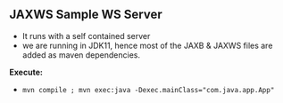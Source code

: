 

**JAXWS Sample WS Server**
---
- It runs with a self contained server
- we are running in JDK11, hence most of the JAXB & JAXWS files are added as maven dependencies.

**Execute:**
- `mvn compile ; mvn exec:java -Dexec.mainClass="com.java.app.App"`